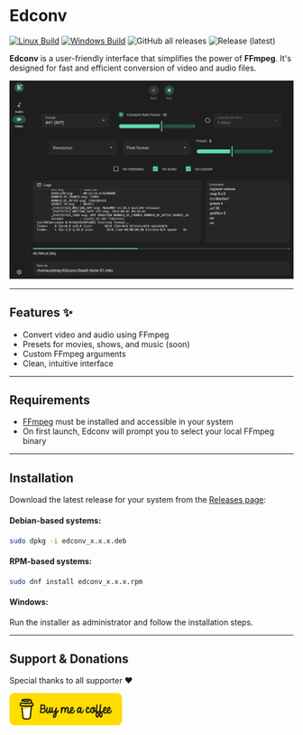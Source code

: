 # Edconv

[![Linux Build](https://github.com/edneyosf/Edconv/actions/workflows/linux-build.yml/badge.svg)](https://github.com/edneyosf/Edconv/actions/workflows/linux-build.yml)
[![Windows Build](https://github.com/edneyosf/Edconv/actions/workflows/windows-build.yml/badge.svg)](https://github.com/edneyosf/Edconv/actions/workflows/windows-build.yml)
![GitHub all releases](https://img.shields.io/github/downloads/edneyosf/Edconv/total)
![Release (latest)](https://img.shields.io/github/v/release/edneyosf/Edconv)

**Edconv** is a user-friendly interface that simplifies the power of **FFmpeg**. It's designed for fast and efficient conversion of video and audio files.

![Application Preview](assets/edconv.webp)

---

## Features ✨

- Convert video and audio using FFmpeg
- Presets for movies, shows, and music (soon)
- Custom FFmpeg arguments
- Clean, intuitive interface

---

## Requirements

- [FFmpeg](https://ffmpeg.org/download.html) must be installed and accessible in your system
- On first launch, Edconv will prompt you to select your local FFmpeg binary

---

## Installation

Download the latest release for your system from the [Releases page](https://github.com/edneyosf/edconv/releases):

#### Debian-based systems:  
```bash
sudo dpkg -i edconv_x.x.x.deb
```

#### RPM-based systems:
```bash
sudo dnf install edconv_x.x.x.rpm
```

#### Windows:  

Run the installer as administrator and follow the installation steps.

---

## Support & Donations

Special thanks to all supporter ❤️

<a href="https://buymeacoffee.com/edneyosf">
  <img src="assets/bmc-button.svg" width="200">
</a>
